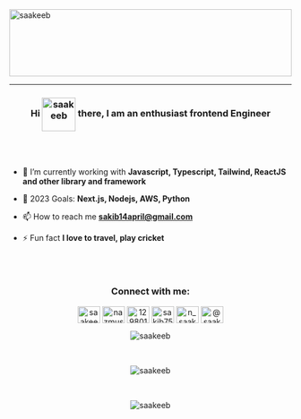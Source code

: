 <a href="https://nazmus-home.netlify.app/" target="_blank">
  <img src="https://user-images.githubusercontent.com/60483192/236107328-8bd4fc5d-561a-402f-9c7b-cc1b3c05d4d3.svg" alt="saakeeb" style="width: 100%; display: block; margin: auto; height: 120px">
</a>
<hr/>
<h3 align="center">Hi <img align="center" src="https://user-images.githubusercontent.com/18350557/176309783-0785949b-9127-417c-8b55-ab5a4333674e.gif" alt="saakeeb" height="60" width="60" /> there, I am an enthusiast frontend Engineer</h3>
<br/><br/>

- 🌱 I’m currently working with **Javascript, Typescript, Tailwind, ReactJS and other library and framework**

- 💬 2023 Goals: **Next.js, Nodejs, AWS, Python**

- 📫 How to reach me **sakib14april@gmail.com**

- ⚡ Fun fact **I love to travel, play cricket**

<br/><br/>
<h3 align="center">Connect with me:</h3>
<p align="center">
<a href="https://twitter.com/saakeeb" target="blank"><img align="center" src="https://cdn.jsdelivr.net/npm/simple-icons@3.0.1/icons/twitter.svg" alt="saakeeb" height="30" width="40" /></a>
<a href="https://linkedin.com/in/nazmus-sakib-developer" target="blank"><img align="center" src="https://cdn.jsdelivr.net/npm/simple-icons@3.0.1/icons/linkedin.svg" alt="nazmus-sakib-developer" height="30" width="40" /></a>
<a href="https://stackoverflow.com/users/12980133" target="blank"><img align="center" src="https://cdn.jsdelivr.net/npm/simple-icons@3.0.1/icons/stackoverflow.svg" alt="12980133" height="30" width="40" /></a>
<a href="https://fb.com/sakib752" target="blank"><img align="center" src="https://cdn.jsdelivr.net/npm/simple-icons@3.0.1/icons/facebook.svg" alt="sakib752" height="30" width="40" /></a>
<a href="https://instagram.com/n_saakeeb" target="blank"><img align="center" src="https://cdn.jsdelivr.net/npm/simple-icons@3.0.1/icons/instagram.svg" alt="n_saakeeb" height="30" width="40" /></a>
<a href="https://medium.com/@saakeeb" target="blank"><img align="center" src="https://cdn.jsdelivr.net/npm/simple-icons@3.0.1/icons/medium.svg" alt="@saakeeb" height="30" width="40" /></a>
</p>
<p align="center"> <img src="https://komarev.com/ghpvc/?username=saakeeb&label=Profile%20views&color=0e75b6&style=flat" alt="saakeeb" /> </p>
<br/>


<p align="center" ><img src="https://github-readme-stats.vercel.app/api?username=saakeeb&count_private=true&show_icons=true" alt="saakeeb" /></p>

<br/>
<p  align="center" ><img align="center" src="https://github-readme-stats.vercel.app/api/top-langs?username=saakeeb&show_icons=true&locale=en&layout=compact" alt="saakeeb" /></p>

